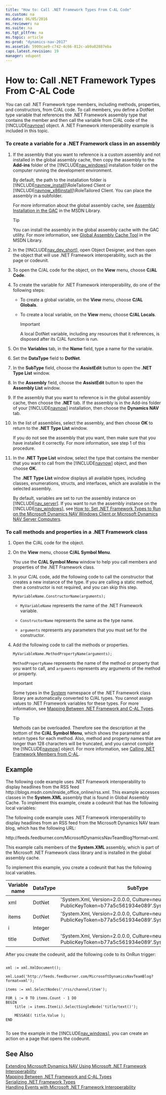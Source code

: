 ```yaml
---
title: "How to: Call .NET Framework Types From C-AL Code"
ms.custom: na
ms.date: 06/05/2016
ms.reviewer: na
ms.suite: na
ms.tgt_pltfrm: na
ms.topic: article
ms-prod: "dynamics-nav-2017"
ms.assetid: 5900cae9-c742-4c66-812c-ab9a82887eba
caps.latest.revision: 19
manager: edupont
---
```

# How to: Call .NET Framework Types From C-AL Code
You can call .NET Framework type members, including methods, properties, and constructors, from C/AL code. To call members, you define a DotNet type variable that references the .NET Framework assembly type that contains the member and then call the variable from C/AL code of the [!INCLUDE[navnow](includes/navnow_md.md)] object. A .NET Framework interoperability example is included in this topic.  
  
### To create a variable for a .NET Framework class in an assembly  
  
1.  If the assembly that you want to reference is a custom assembly and not installed in the global assembly cache, then copy the assembly to the **Add-ins** folder of the [!INCLUDE[nav_windows](includes/nav_windows_md.md)] installation folder on the computer running the development environment.  
  
     By default, the path to the installation folder is [!INCLUDE[navnow_install](includes/navnow_install_md.md)]\\RoleTailored Client or [!INCLUDE[navnow_x86install](includes/navnow_x86install_md.md)]\\RoleTailored Client. You can place the assembly in a subfolder.  
  
     For more information about the global assembly cache, see [Assembly Installation in the GAC](http://go.microsoft.com/fwlink/?LinkID=196848&clcid=0x409) in the MSDN Library.  
  
    > [!TIP]  
    >  You can install the assembly in the global assembly cache with the GAC utility. For more information, see [Global Assembly Cache Tool](http://go.microsoft.com/fwlink/?LinkID=204215&clcid=0x409) in the MSDN Library.  
  
2.  In the [!INCLUDE[nav_dev_short](includes/nav_dev_short_md.md)], open Object Designer, and then open the object that will use .NET Framework interoperability, such as the page or codeunit.  
  
3.  To open the C/AL code for the object, on the **View** menu, choose **C/AL Code**.  
  
4.  To create the variable for .NET Framework interoperability, do one of the following steps:  
  
    -   To create a global variable, on the **View** menu, choose **C/AL Globals**.  
  
    -   To create a local variable, on the **View** menu, choose **C/AL Locals**.  
  
        > [!IMPORTANT]  
        >  A local DotNet variable, including any resources that it references, is disposed after its C/AL function is run.  
  
5.  On the **Variables** tab, in the **Name** field, type a name for the variable.  
  
6.  Set the **DataType** field to **DotNet**.  
  
7.  In the **SubType** field, choose the **AssistEdit** button to open the **.NET Type List** window.  
  
8.  In the **Assembly** field, choose the **AssistEdit** button to open the **Assembly List** window.  
  
9. If the assembly that you want to reference is in the global assembly cache, then choose the **.NET** tab. If the assembly is in the Add-ins folder of your [!INCLUDE[navnow](includes/navnow_md.md)] installation, then choose the **Dynamics NAV** tab.  
  
10. In the list of assemblies, select the assembly, and then choose **OK** to return to the **.NET Type List** window.  
  
     If you do not see the assembly that you want, then make sure that you have installed it correctly. For more information, see step 1 of this procedure.  
  
11. In the **.NET Type List** window, select the type that contains the member that you want to call from the [!INCLUDE[navnow](includes/navnow_md.md)] object, and then choose **OK**.  
  
     The **.NET Type List** window displays all available types, including classes, enumerations, structs, and interfaces, which are available in the selected assembly.  
  
     By default, variables are set to run the assembly instance on [!INCLUDE[nav_server](includes/nav_server_md.md)]. If you want to run the assembly instance on the [!INCLUDE[nav_windows](includes/nav_windows_md.md)], see [How to: Set .NET Framework Types to Run on the Microsoft Dynamics NAV Windows Client or Microsoft Dynamics NAV Server Computers](How%20to:%20Set%20.NET%20Framework%20Types%20to%20Run%20on%20the%20Microsoft%20Dynamics%20NAV%20Windows%20Client%20or%20Microsoft%20Dynamics%20NAV%20Server%20Computers.md).  
  
### To call methods and properties in a .NET Framework class  
  
1.  Open the C/AL code for the object.  
  
2.  On the **View** menu, choose **C/AL Symbol Menu**.  
  
     You use the **C/AL Symbol Menu** window to help you call members and properties of the .NET Framework class.  
  
3.  In your C/AL code, add the following code to call the constructor that creates a new instance of the type. If you are calling a static method, then a constructor is not required, and you can skip this step.  
  
    ```  
    MyVariableName.ConstructorName(arguments);  
    ```  
  
    -   `MyVariableName` represents the name of the .NET Framework variable.  
  
    -   `ConstructorName` represents the same as the type name.  
  
    -   `arguments` represents any parameters that you must set for the constructor.  
  
4.  Add the following code to call the methods or properties.  
  
    ```  
    MyVariableName.MethodPropertyName(arguments);  
    ```  
  
     `MethodPropertyName` represents the name of the method or property that you want to call, and `arguments` represents any arguments of the method or property.  
  
    > [!IMPORTANT]  
    >  Some types in the [System](http://go.microsoft.com/fwlink/?LinkID=216777&clcid=0x409) namespace of the .NET Framework class library are automatically converted to C/AL types. You cannot assign values to .NET Framework variables for these types. For more information, see [Mapping Between .NET Framework and C-AL Types](Mapping-Between-.NET-Framework-and-C-AL-Types.md).  
  
    > [!TIP]  
    >  Methods can be overloaded. Therefore see the description at the bottom of the **C/AL Symbol Menu**, which shows the parameter and return types for each method. Also, method and property names that are longer than 128 characters will be truncated, and you cannot compile the [!INCLUDE[navnow](includes/navnow_md.md)] object. For more information, see [Calling .NET Framework Members from C-AL](Calling-.NET-Framework-Members-from-C-AL.md).  
  
## Example  
 The following code example uses .NET Framework interoperability to display headlines from the RSS feed http:\/\/blogs.msdn.com\/inside\_office\_online\/rss.xml. This example accesses classes in the **System.XML** assembly that is found in Global Assembly Cache. To implement this example, create a codeunit that has the following local variables:  
  
 The following code example uses .NET Framework interoperability to display headlines from an RSS feed from the Microsoft Dynamics NAV team blog, which has the following URL:  
  
 http:\/\/feeds.feedburner.com\/MicrosoftDynamicsNavTeamBlog?format=xml.  
  
 This example calls members of the **System.XML** assembly, which is part of the Microsoft .NET Framework class library and is installed in the global assembly cache.  
  
 To implement this example, you create a codeunit that has the following local variables.  
  
|Variable name|DataType|SubType|  
|-------------------|--------------|-------------|  
|xml|DotNet|'System.Xml, Version=2.0.0.0, Culture=neutral, PublicKeyToken=b77a5c561934e089'.System.Xml.XmlDocument|  
|items|DotNet|'System.Xml, Version=2.0.0.0, Culture=neutral, PublicKeyToken=b77a5c561934e089'.System.Xml.XmlNodeList|  
|i|Integer||  
|title|DotNet|'System.Xml, Version=2.0.0.0, Culture=neutral, PublicKeyToken=b77a5c561934e089'.System.Xml.XmlNode|  
  
 After you create the codeunit, add the following code to its OnRun trigger:  
  
```  
  
xml := xml.XmlDocument();  
  
xml.Load('http://feeds.feedburner.com/MicrosoftDynamicsNavTeamBlog?format=xml');  
  
items := xml.SelectNodes('/rss/channel/item');  
  
FOR i := 0 TO items.Count - 1 DO  
BEGIN  
    title := items.Item(i).SelectSingleNode('title/text()');  
  
    MESSAGE( title.Value );  
END  
  
```  
  
 To see the example in the [!INCLUDE[nav_windows](includes/nav_windows_md.md)], you can create an action on a page that opens the codeunit.  
  
## See Also  
 [Extending Microsoft Dynamics NAV Using Microsoft .NET Framework Interoperability](Extending-Microsoft-Dynamics-NAV-Using-Microsoft-.NET-Framework-Interoperability.md)   
 [Mapping Between .NET Framework and C-AL Types](Mapping-Between-.NET-Framework-and-C-AL-Types.md)   
 [Serializing .NET Framework Types](Serializing-.NET-Framework-Types.md)   
 [Handling Events with Microsoft .NET Framework Interoperability](Handling-Events-with-Microsoft-.NET-Framework-Interoperability.md)